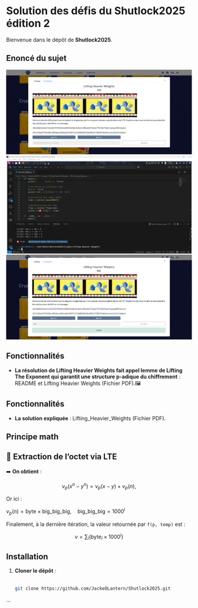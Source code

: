 # Solution des défis du Shutlock2025 édition 2

Bienvenue dans le dépôt de **Shutlock2025**.

## Enoncé du sujet
![image](assets/images/enonce.png)
![image](assets/images/execution.png)
![image](assets/images/solution.png)


## Fonctionnalités

- **La résolution de Lifting Heavier Weights fait appel lemme de Lifting The Exponent qui garantit une structure p-adique du chiffrement** : README et Lifting Heavier Weights (Fichier PDF).🖼️ 

## Fonctionnalités

- **La solution expliquée** : Lifting_Heavier_Weights (Fichier PDF).

## Principe math
## 🧮 Extraction de l’octet via LTE

 

➡️ **On obtient** :

$$
\nu_{p}(x^n - y^n) = \nu_{p}(x - y) + \nu_{p}(n),
$$

Or ici :

$\nu_{p}(n) = \text{byte} \times \text{big\_big\_big},
\quad \text{big\_big\_big} = 1000^{i}$


Finalement, à la dernière itération, la valeur retournée par `f(p, temp)` est :

$$
v = \sum_{i} \bigl(\text{byte}_{i} \times 1000^{i}\bigr)
$$

## Installation

1. **Cloner le dépôt** :
   ```bash

   git clone https://github.com/JackeOLantern/Shutlock2025.git

...
